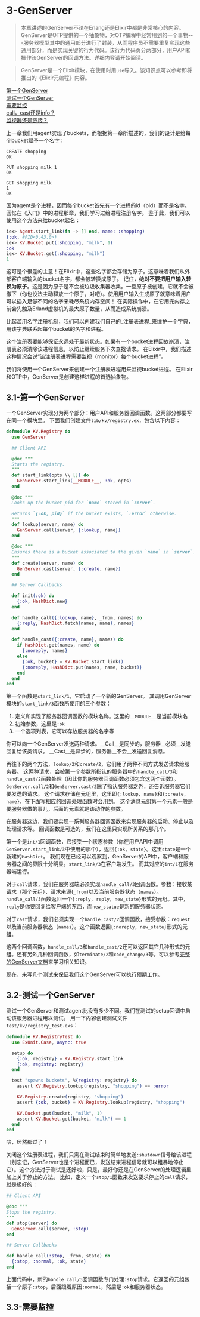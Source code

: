 3-GenServer
===========

>本章讲述的GenServer不论在Erlang还是Elixir中都是非常核心的内容。
GenServer是OTP提供的一个抽象物，对OTP编程中经常用到的一个事物---服务器模型其中的通用部分进行了封装，从而程序员不需要重复实现这些通用部分，而是实现关键的行为代码。该行为代码页分两部分，用户API和操作该GenServer的回调方法。详细内容请开始阅读。

>GenServer是一个Elixir模块，在使用时用```use```导入。该知识点可以参考即将推出的《Elixir元编程》内容。

[第一个GenServer]()  
[测试一个GenServer]()  
[需要监控]()  
[call，cast还是info？]()  
[监视器还是链接？]()  

上一章我们用agent实现了buckets，而根据第一章所描述的，我们的设计是给每个bucket赋予一个名字：
```
CREATE shopping
OK

PUT shopping milk 1
OK

GET shopping milk
1
OK
```

因为agent是个进程，因而每个bucket首先有一个进程的id（pid）而不是名字。
回忆在《入门》中的进程那章，我们学习过给进程注册名字。
鉴于此，我们可以使用这个方法来给bucket起名：
```elixir
iex> Agent.start_link(fn -> [] end, name: :shopping)
{:ok, #PID<0.43.0>}
iex> KV.Bucket.put(:shopping, "milk", 1)
:ok
iex> KV.Bucket.get(:shopping, "milk")
1
```

这可是个很差的主意！在Elixir中，这些名字都会存储为原子。这意味着我们从外部客户端输入的bucket名字，都会被转换成原子。
记住，__绝对不要把用户输入转换为原子__。这是因为原子是不会被垃圾收集器收集。一旦原子被创建，它就不会被撤下（你也没法主动释放一个原子，对吧）。使用用户输入生成原子就意味着用户可以插入足够不同的名字来耗尽系统内存空间！
在实际操作中，在它用完内存之前会先触及Erland虚拟机的最大原子数量，从而造成系统崩溃。

比起滥用名字注册机制，我们可以创建我们自己的_注册表进程_来维护一个字典，用该字典联系起每个bucket的名字和进程。

这个注册表要能够保证永远处于最新状态。如果有一个bucket进程因故崩溃，注册表必须清除该进程信息，以防止继续服务下次查找请求。
在Elixir中，我们描述这种情况会说“该注册表进程需要监视（monitor）每个bucket进程”。  

我们将使用一个GenServer来创建一个注册表进程用来监视bucket进程。
在Elixir和OTP中，GenServer是创建这样进程的首选抽象物。

## 3.1-第一个GenServer

一个GenServer实现分为两个部分：用户API和服务器回调函数。这两部分都要写在同一个模块里。
下面我们创建文件```lib/kv/registry.ex```，包含以下内容：
```elixir
defmodule KV.Registry do
  use GenServer

  ## Client API

  @doc """
  Starts the registry.
  """
  def start_link(opts \\ []) do
    GenServer.start_link(__MODULE__, :ok, opts)
  end

  @doc """
  Looks up the bucket pid for `name` stored in `server`.

  Returns `{:ok, pid}` if the bucket exists, `:error` otherwise.
  """
  def lookup(server, name) do
    GenServer.call(server, {:lookup, name})
  end

  @doc """
  Ensures there is a bucket associated to the given `name` in `server`.
  """
  def create(server, name) do
    GenServer.cast(server, {:create, name})
  end

  ## Server Callbacks

  def init(:ok) do
    {:ok, HashDict.new}
  end

  def handle_call({:lookup, name}, _from, names) do
    {:reply, HashDict.fetch(names, name), names}
  end

  def handle_cast({:create, name}, names) do
    if HashDict.get(names, name) do
      {:noreply, names}
    else
      {:ok, bucket} = KV.Bucket.start_link()
      {:noreply, HashDict.put(names, name, bucket)}
    end
  end
end
```

第一个函数是```start_link/1```，它启动了一个新的GenServer。
其调用GenServer模块的```start_link/3```函数所使用的三个参数：  

1. 定义和实现了服务器回调函数的模块名称。这里的```__MODULE__```是当前模块名
2. 初始参数，这里是```:ok```
3. 一个选项列表，它可以存放服务器的名字等

你可以向一个GenServer发送两种请求。__Call__是同步的，服务器__必须__发送回复给该类请求。
__Cast__是异步的，服务器__不会__发送回复消息。

再往下的两个方法，```lookup/2```和```create/2```，它们用了两种不同方式发送请求给服务器。
这两种请求，会被第一个参数所指认的服务器中的```handle_call/3```和```handle_cast/2```函数处理（因此你的服务器回调函数必须包含这两个函数）。```GenServer.call/2```和```GenServer.cast/2```除了指认服务器之外，还告诉服务器它们要发送的请求。
这个请求存储在元组里，这里即```{:lookup, name}```和```{:create, name}```，在下面写相应的回调处理函数时会用到。
这个消息元组第一个元素一般是要服务器做的事儿，后面的元素就是该动作的参数。

在服务器这边，我们要实现一系列服务器回调函数来实现服务器的启动、停止以及处理请求等。
回调函数是可选的，我们在这里只实现所关系的那几个。

第一个是```int/1```回调函数，它接受一个状态参数（你在用户API中调用```GenServer.start_link/3```中使用的那个），返回```{:ok, state}```。这里```state```是一个新建的```HashDict```。
我们现在已经可以观察到，GenServer的API中，客户端和服务器之间的界限十分明显。```start_link/3```在客户端发生。
而其对应的```int/1```在服务器端运行。

对于```call```请求，我们在服务器端必须实现```handle_call/3```回调函数。参数：接收某请求（那个元组）、请求来源(```_from```)以及当前服务器状态（```names```）。```handle_call/3```函数返回一个```{:reply, reply, new_state}```形式的元组。其中，```reply```是你要回复给客户端的东西，而```new_statue```是新的服务器状态。

对于```cast```请求，我们必须实现一个```handle_cast/2```回调函数，接受参数：```request```以及当前服务器状态（```names```）。这个函数返回```{:noreply, new_state}```形式的元组。

这两个回调函数，```handle_call/3```和```handle_cast/2```还可以返回其它几种形式的元组。还有另外几种回调函数，如```terminate/2```和```code_change/3```等。可以参考[完整的GenServer文档](http://elixir-lang.org/docs/stable/elixir/GenServer.html)来学习相关知识。

现在，来写几个测试来保证我们这个GenServer可以执行预期工作。

## 3.2-测试一个GenServer
测试一个GenServer和测试agent比没有多少不同。我们在测试的setup回调中启动该服务器进程用以测试。
用一下内容创建测试文件```test/kv/registry_test.exs```：
```elixir
defmodule KV.RegistryTest do
  use ExUnit.Case, async: true

  setup do
    {:ok, registry} = KV.Registry.start_link
    {:ok, registry: registry}
  end

  test "spawns buckets", %{registry: registry} do
    assert KV.Registry.lookup(registry, "shopping") == :error

    KV.Registry.create(registry, "shopping")
    assert {:ok, bucket} = KV.Registry.lookup(registry, "shopping")

    KV.Bucket.put(bucket, "milk", 1)
    assert KV.Bucket.get(bucket, "milk") == 1
  end
end
```

哈，居然都过了！

关闭这个注册表进程，我们只需在测试结束时简单地发送```:shutdown```信号给该进程（别忘记，GenServer也是个进程而已，发送结束进程信号就可以粗暴地停止它）。这个方法对于测试是还好啦，只是，最好你还是在GenServer的处理逻辑里加上关于停止的方法。
比如，定义一个```stop/1```函数来发送要求停止的```call```请求，就是极好的：
```elixir
## Client API

@doc """
Stops the registry.
"""
def stop(server) do
  GenServer.call(server, :stop)
end

## Server Callbacks

def handle_call(:stop, _from, state) do
  {:stop, :normal, :ok, state}
end
```
上面代码中，新的```handle_call/3```回调函数专门处理```:stop```请求。它返回的元组包括一个原子```:stop```，后面跟着原因```:normal```，然后是```:ok```和服务器状态。

## 3.3-需要监控

































